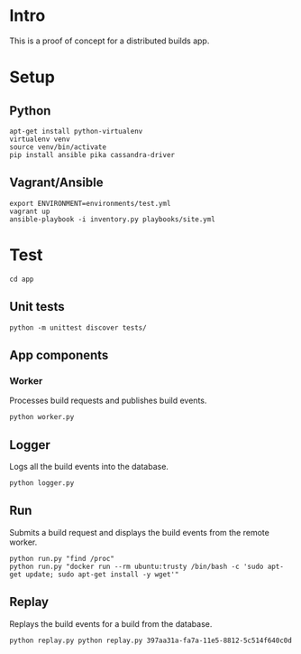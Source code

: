 # Intro

This is a proof of concept for a distributed builds app.

# Setup

## Python

    apt-get install python-virtualenv
    virtualenv venv
    source venv/bin/activate
    pip install ansible pika cassandra-driver

## Vagrant/Ansible

    export ENVIRONMENT=environments/test.yml
    vagrant up
    ansible-playbook -i inventory.py playbooks/site.yml

# Test

    cd app

## Unit tests

    python -m unittest discover tests/

## App components

### Worker

Processes build requests and publishes build events.

    python worker.py

## Logger

Logs all the build events into the database.

    python logger.py

## Run

Submits a build request and displays the build events from the remote worker.

    python run.py "find /proc"
    python run.py "docker run --rm ubuntu:trusty /bin/bash -c 'sudo apt-get update; sudo apt-get install -y wget'"

## Replay

Replays the build events for a build from the database.

    python replay.py python replay.py 397aa31a-fa7a-11e5-8812-5c514f640c0d
